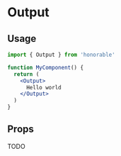 # Output

## Usage

```jsx
import { Output } from 'honorable'

function MyComponent() {
  return (
    <Output>
      Hello world
    </Output>
  )
}
```

## Props

TODO
